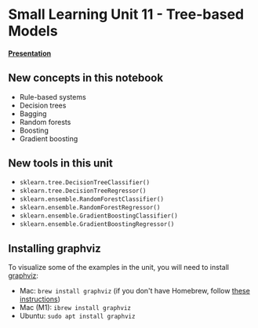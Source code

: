 # Small Learning Unit 11 - Tree-based Models

#### [Presentation](https://docs.google.com/presentation/d/1DJsoJh_Vvv1Y6-ExufgRGHZzPdrTQbLzOVsH_gXbp-c/edit?usp=sharing)

## New concepts in this notebook
- Rule-based systems
- Decision trees
- Bagging
- Random forests
- Boosting
- Gradient boosting

 
 ## New tools in this unit
* `sklearn.tree.DecisionTreeClassifier()`
* `sklearn.tree.DecisionTreeRegressor()`
* `sklearn.ensemble.RandomForestClassifier()`
* `sklearn.ensemble.RandomForestRegressor()`
* `sklearn.ensemble.GradientBoostingClassifier()`
* `sklearn.ensemble.GradientBoostingRegressor()`

## Installing graphviz

To visualize some of the examples in the unit, you will need to install [graphviz](https://graphviz.org/):
* Mac: `brew install graphviz` (if you don't have Homebrew, follow [these instructions](https://brew.sh/))
* Mac (M1): `ibrew install graphviz`
* Ubuntu: `sudo apt install graphviz`

